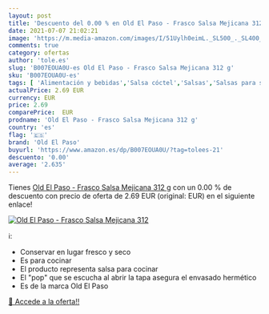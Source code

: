 ```yaml
---
layout: post
title: 'Descuento del 0.00 % en Old El Paso - Frasco Salsa Mejicana 312 '
date: 2021-07-07 21:02:21
image: 'https://m.media-amazon.com/images/I/51Uylh0eimL._SL500_._SL400_.jpg'
comments: true
category: ofertas
author: 'tole.es'
slug: 'B007EOUA0U-es Old El Paso - Frasco Salsa Mejicana 312 g'
sku: 'B007EOUA0U-es'
tags: [ 'Alimentación y bebidas','Salsa cóctel','Salsas','Salsas para servir y cocinar','el','old','old el paso','paso', ]
actualPrice: 2.69 EUR
currency: EUR
price: 2.69
comparePrice:  EUR
prodname: 'Old El Paso - Frasco Salsa Mejicana 312 g'
country: 'es'
flag: '🇪🇸'
brand: 'Old El Paso'
buyurl: 'https://www.amazon.es/dp/B007EOUA0U/?tag=tolees-21'
descuento: '0.00'
average: '2.635'
---
```


Tienes [Old El Paso - Frasco Salsa Mejicana 312 g](https://www.amazon.es/dp/B007EOUA0U/?tag=tolees-21) con un 0.00 % de descuento con precio de oferta de 2.69 EUR (original:  EUR) en el siguiente enlace!

[![Old El Paso - Frasco Salsa Mejicana 312 ](https://m.media-amazon.com/images/I/51Uylh0eimL._SL500_._SL400_.jpg)](https://www.amazon.es/dp/B007EOUA0U/?tag=tolees-21)

ℹ️:

- Conservar en lugar fresco y seco
- Es para cocinar
- El producto representa salsa para cocinar
- El "pop" que se escucha al abrir la tapa asegura el envasado hermético
- Es de la marca Old El Paso

[🛒 Accede a la oferta!!](https://www.amazon.es/dp/B007EOUA0U/?tag=tolees-21)

